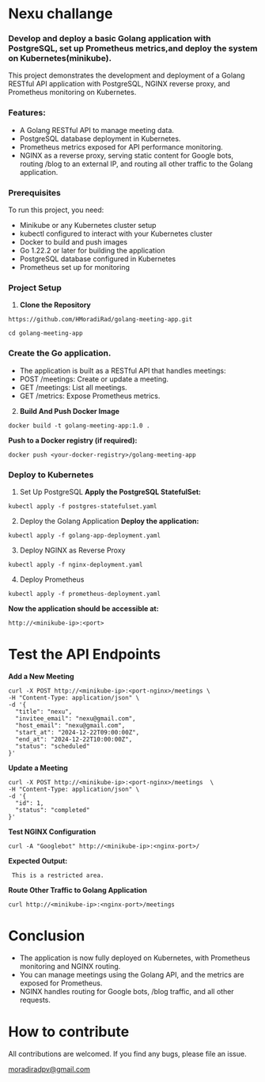# Nexu challange
### Develop and deploy a basic Golang application with PostgreSQL, set up Prometheus metrics,and deploy the system on Kubernetes(minikube).


This project demonstrates the development and deployment of a Golang RESTful API application with PostgreSQL, NGINX reverse proxy, and Prometheus monitoring on Kubernetes.

### Features:
- A Golang RESTful API to manage meeting data.
- PostgreSQL database deployment in Kubernetes.
- Prometheus metrics exposed for API performance monitoring.
- NGINX as a reverse proxy, serving static content for Google bots, routing /blog to an external IP, and routing all other traffic to the Golang application.

### Prerequisites
To run this project, you need:

- Minikube or any Kubernetes cluster setup
- kubectl configured to interact with your Kubernetes cluster
- Docker to build and push images
- Go 1.22.2 or later for building the application
- PostgreSQL database configured in Kubernetes
- Prometheus set up for monitoring


### Project Setup

1) **Clone the Repository**
```
https://github.com/HMoradiRad/golang-meeting-app.git

cd golang-meeting-app
```

### Create the Go application.

- The application is built as a RESTful API that handles meetings:
-  POST /meetings: Create or update a meeting.
-  GET /meetings: List all meetings.
-  GET /metrics: Expose Prometheus metrics.



2) **Build And Push Docker Image**

```
docker build -t golang-meeting-app:1.0 .
```
**Push to a Docker registry (if required):**

```
docker push <your-docker-registry>/golang-meeting-app
```

### Deploy to Kubernetes
1. Set Up PostgreSQL
**Apply the PostgreSQL StatefulSet:**

```
kubectl apply -f postgres-statefulset.yaml
```

2) Deploy the Golang Application
**Deploy the application:**

```
kubectl apply -f golang-app-deployment.yaml
```

3) Deploy NGINX as Reverse Proxy
```
kubectl apply -f nginx-deployment.yaml
```

4) Deploy Prometheus
```
kubectl apply -f prometheus-deployment.yaml
```
**Now the application should be accessible at:**
```
http://<minikube-ip>:<port>
```

#  Test the API Endpoints

**Add a New Meeting**

```
curl -X POST http://<minikube-ip>:<port-nginx>/meetings \
-H "Content-Type: application/json" \
-d '{
  "title": "nexu",
  "invitee_email": "nexu@gmail.com",
  "host_email": "nexu@gmail.com",
  "start_at": "2024-12-22T09:00:00Z",
  "end_at": "2024-12-22T10:00:00Z",
  "status": "scheduled"
}'

```
**Update a Meeting**
```
curl -X POST http://<minikube-ip>:<port-nginx>/meetings  \
-H "Content-Type: application/json" \
-d '{
  "id": 1,
  "status": "completed"
}'
```

**Test NGINX Configuration**
```
curl -A "Googlebot" http://<minikube-ip>:<nginx-port>/
```
**Expected Output:**
```
 This is a restricted area.
```
**Route Other Traffic to Golang Application**
```
curl http://<minikube-ip>:<nginx-port>/meetings
```

# Conclusion
- The application is now fully deployed on Kubernetes, with Prometheus monitoring and NGINX routing.
- You can manage meetings using the Golang API, and the metrics are exposed for Prometheus.
- NGINX handles routing for Google bots, /blog traffic, and all other requests.
# How to contribute
All contributions are welcomed. If you find any bugs, please file an issue.

moradiradpv@gmail.com
